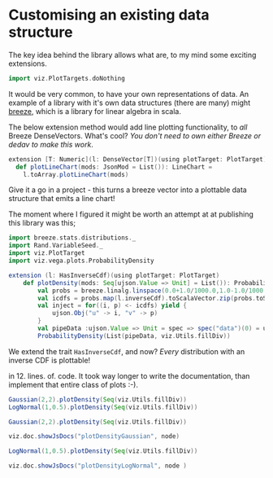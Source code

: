 # Customising an existing data structure

The key idea behind the library allows what are, to my mind some exciting extensions. 
```scala mdoc:invisible
import viz.PlotTargets.doNothing
```

It would be very common, to have your own representations of data. An example of a library with it's own data structures (there are many) might [breeze](https://github.com/scalanlp/breeze), which is a library for linear algebra in scala. 

The below extension method would add line plotting functionality, to _all_ Breeze DenseVectors. What's cool? _You don't need to own either Breeze or dedav to make this work_. 

```scala
extension [T: Numeric](l: DenseVector[T])(using plotTarget: PlotTarget)
  def plotLineChart(mods: JsonMod = List()): LineChart =
    l.toArray.plotLineChart(mods)
```
Give it a go in a project - this turns a breeze vector into a plottable data structure that emits a line chart!

The moment where I figured it might be worth an attempt at at publishing this library was this; 
```scala mdoc
import breeze.stats.distributions._
import Rand.VariableSeed._
import viz.PlotTarget
import viz.vega.plots.ProbabilityDensity

extension (l: HasInverseCdf)(using plotTarget: PlotTarget)
    def plotDensity(mods: Seq[ujson.Value => Unit] = List()): ProbabilityDensity =
        val probs = breeze.linalg.linspace(0.0+1.0/1000.0,1.0-1.0/1000.0,1000)
        val icdfs = probs.map(l.inverseCdf).toScalaVector.zip(probs.toScalaVector)
        val inject = for((i, p) <- icdfs) yield {
            ujson.Obj("u" -> i, "v" -> p)
        }
        val pipeData :ujson.Value => Unit = spec => spec("data")(0) = ujson.Obj("name" -> "points", "values"->inject)
        ProbabilityDensity(List(pipeData, viz.Utils.fillDiv))
```
We extend the trait ```HasInverseCdf```, and now? _Every_ distribution with an inverse CDF is plottable! 

in 12. lines. of. code. It took way longer to write the documentation, than implement that entire class of plots :-). 


```scala mdoc
Gaussian(2,2).plotDensity(Seq(viz.Utils.fillDiv))
LogNormal(1,0.5).plotDensity(Seq(viz.Utils.fillDiv))
```

```scala mdoc:vegaspec:plotDensityGaussian
Gaussian(2,2).plotDensity(Seq(viz.Utils.fillDiv))
```
```scala mdoc:js:invisible
viz.doc.showJsDocs("plotDensityGaussian", node)
```

```scala mdoc:vegaspec:plotDensityLogNormal
LogNormal(1,0.5).plotDensity(Seq(viz.Utils.fillDiv))
```
```scala mdoc:js:invisible
viz.doc.showJsDocs("plotDensityLogNormal", node )
```
